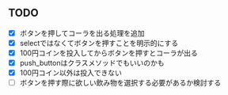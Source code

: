 ## TODO
* [x] ボタンを押してコーラを出る処理を追加
* [x] selectではなくてボタンを押すことを明示的にする
* [x] 100円コインを投入してからボタンを押すとコーラが出る
* [x] push_buttonはクラスメソッドでもいいのかも
* [x] 100円コイン以外は投入できない
* [ ] ボタンを押す際に欲しい飲み物を選択する必要があるか検討する
